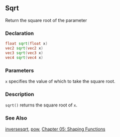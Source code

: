 ## Sqrt
Return the square root of the parameter

### Declaration
```glsl
float sqrt(float x)  
vec2 sqrt(vec2 x)  
vec3 sqrt(vec3 x)  
vec4 sqrt(vec4 x)
```

### Parameters
```x``` specifies the value of which to take the square root.

### Description
```sqrt()``` returns the square root of ```x```.

<div class="simpleFunction" data="y = sqrt(x); "></div>

<div class="codeAndCanvas" data="../07/circle-making.frag"></div>

### See Also
[inversesqrt](/glossary/?search=inversesqrt), [pow](/glossary/?search=pow), [Chapter 05: Shaping Functions](/05/)
